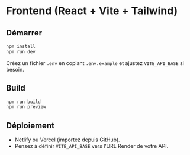 # Frontend (React + Vite + Tailwind)

## Démarrer
```bash
npm install
npm run dev
```

Créez un fichier `.env` en copiant `.env.example` et ajustez `VITE_API_BASE` si besoin.

## Build
```bash
npm run build
npm run preview
```

## Déploiement
- Netlify ou Vercel (importez depuis GitHub).
- Pensez à définir `VITE_API_BASE` vers l’URL Render de votre API.

